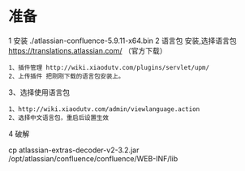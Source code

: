 # 准备
1 安装 ./atlassian-confluence-5.9.11-x64.bin
2 语言包 安装,选择语言包 https://translations.atlassian.com/ （官方下载）

    1、插件管理 http://wiki.xiaodutv.com/plugins/servlet/upm/  
    2、上传插件 把刚刚下载的语言包安装上。

3、选择使用语言包

    1、http://wiki.xiaodutv.com/admin/viewlanguage.action
    2、选择中文语言包，重启后设置生效

4 破解

cp atlassian-extras-decoder-v2-3.2.jar /opt/atlassian/confluence/confluence/WEB-INF/lib
